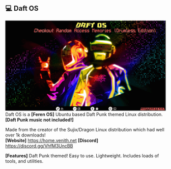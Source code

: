 ## 💻 Daft OS</br>
![image](https://raw.githubusercontent.com/Daft-OS/Daft-OS/main/daftos.gif)
Daft OS is a **[Feren OS]** Ubuntu based Daft Punk themed Linux distribution. **[Daft Punk music not included!]**

Made from the creator of the Sujix/Dragon Linux distribution which had well over 1k downloads!</br>
**[Website]**
https://home.venith.net
**[Discord]**
https://discord.gg/VhfM3UncBB

**[Features]**
Daft Punk themed!
Easy to use.
Lightweight.
Includes loads of tools, and utilities.
